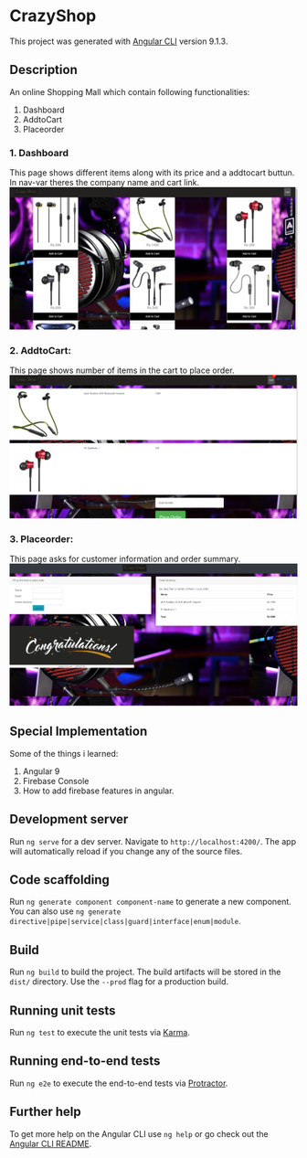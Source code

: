 # CrazyShop

This project was generated with [Angular CLI](https://github.com/angular/angular-cli) version 9.1.3.

## Description

An online Shopping Mall which contain following functionalities:
1. Dashboard
2. AddtoCart
3. Placeorder

### 1. Dashboard
This page shows different items along with its price and a addtocart buttun. In nav-var theres the company name and cart link.
![](./ss/dashboard.png)

### 2. AddtoCart:
This page shows number of items in the cart to place order.
![](./ss/AddtoCart.png)

### 3. Placeorder:
This page asks for customer information and order summary.
![](./ss/placeorder.png)

## Special Implementation

Some of the things i learned:
1. Angular 9
2. Firebase Console
3. How to add firebase features in angular.

## Development server

Run `ng serve` for a dev server. Navigate to `http://localhost:4200/`. The app will automatically reload if you change any of the source files.

## Code scaffolding

Run `ng generate component component-name` to generate a new component. You can also use `ng generate directive|pipe|service|class|guard|interface|enum|module`.

## Build

Run `ng build` to build the project. The build artifacts will be stored in the `dist/` directory. Use the `--prod` flag for a production build.

## Running unit tests

Run `ng test` to execute the unit tests via [Karma](https://karma-runner.github.io).

## Running end-to-end tests

Run `ng e2e` to execute the end-to-end tests via [Protractor](http://www.protractortest.org/).

## Further help

To get more help on the Angular CLI use `ng help` or go check out the [Angular CLI README](https://github.com/angular/angular-cli/blob/master/README.md).
